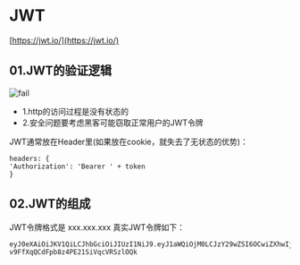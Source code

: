 # JWT
[https://jwt.io/](https://jwt.io/)
## 01.JWT的验证逻辑
![fail](img/1.1.png)

- 1.http的访问过程是没有状态的
- 2.安全问题要考虑黑客可能窃取正常用户的JWT令牌

JWT通常放在Header里(如果放在cookie，就失去了无状态的优势)：
```
headers: {
'Authorization': 'Bearer ' + token
}
```

## 02.JWT的组成
JWT令牌格式是 xxx.xxx.xxx
真实JWT令牌如下：
```
eyJ0eXAiOiJKV1QiLCJhbGciOiJIUzI1NiJ9.eyJ1aWQiOjM0LCJzY29wZSI6OCwiZXhwIjo2Nzg5MTA4MDQ3LCJpYXQiOjE2MDUxMDgwNDd9.marG0Q6WXA-v9FfXqQCdFpb8z4PE21SiVqcVRSzlOQk
```